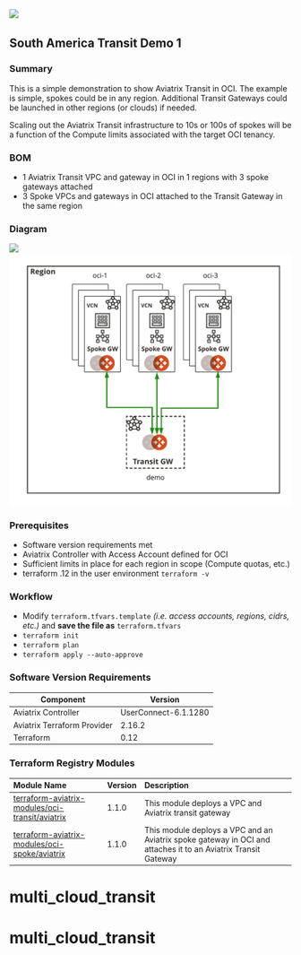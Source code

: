 <img src="img/oc-logo.svg" width="125"> 

## South America Transit Demo 1

### Summary

This is a simple demonstration to show Aviatrix Transit in OCI. The example is simple, spokes could be in any region. Additional Transit Gateways could be launched in other regions (or clouds) if needed.

Scaling out the Aviatrix Transit infrastructure to 10s or 100s of spokes will be a function of the Compute limits associated with the target OCI tenancy.

### BOM

- 1 Aviatrix Transit VPC and gateway in OCI in 1 regions with 3 spoke gateways attached
- 3 Spoke VPCs and gateways in OCI attached to the Transit Gateway in the same region

### Diagram
<img src="https://2ujst446wdhv3307z249ttp0-wpengine.netdna-ssl.com/wp-content/themes/aviatrix/resources/images/logo.svg" style="width:125px;"/>

<img src="img/Transit-TF-Demo-1.png">  

### Prerequisites

- Software version requirements met
- Aviatrix Controller with Access Account defined for OCI 
- Sufficient limits in place for each region in scope (Compute quotas, etc.)
- terraform .12 in the user environment ```terraform -v```

### Workflow

- Modify ```terraform.tfvars.template``` _(i.e. access accounts, regions, cidrs, etc.)_ and **save the file as** ```terraform.tfvars```
- ```terraform init```
- ```terraform plan```
- ```terraform apply --auto-approve```

### Software Version Requirements

Component | Version
--- | ---
Aviatrix Controller | UserConnect-6.1.1280
Aviatrix Terraform Provider | 2.16.2
Terraform | 0.12

### Terraform Registry Modules

Module Name | Version | Description
:--- | :--- | :---
[terraform-aviatrix-modules/oci-transit/aviatrix](https://registry.terraform.io/modules/terraform-aviatrix-modules/oci-transit/aviatrix/1.1.0) | 1.1.0 | This module deploys a VPC and Aviatrix transit gateway
[terraform-aviatrix-modules/oci-spoke/aviatrix](https://registry.terraform.io/modules/terraform-aviatrix-modules/oci-spoke/aviatrix/1.1.0) | 1.1.0 | This module deploys a VPC and an Aviatrix spoke gateway in OCI and attaches it to an Aviatrix Transit Gateway







# multi_cloud_transit
# multi_cloud_transit
